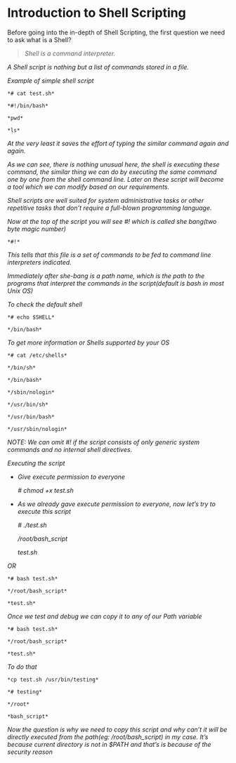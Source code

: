 
# Introduction to Shell Scripting

Before going into the in-depth of Shell Scripting, the first question we need to ask what is a Shell?
> *Shell is a command interpreter.*

*A Shell script is nothing but a list of commands stored in a file.*

*Example of simple shell script*

    *# cat test.sh*

    *#!/bin/bash*

    *pwd*

    *ls*

*At the very least it saves the effort of typing the similar command again and again.*

*As we can see, there is nothing unusual here, the shell is executing these command, the similar thing we can do by executing the same command one by one from the shell command line. Later on these script will become a tool which we can modify based on our requirements.*

*Shell scripts are well suited for system administrative tasks or other repetitive tasks that don’t require a full-blown programming language.*

*Now at the top of the script you will see #! which is called she bang(two byte magic number)*

    *#!*

*This tells that this file is a set of commands to be fed to command line interpreters indicated.*

*Immediately after she-bang is a path name, which is the path to the programs that interpret the commands in the script(default is bash in most Unix OS)*

*To check the default shell*

    *# echo $SHELL*

    */bin/bash*

*To get more information or Shells supported by your OS*

    *# cat /etc/shells*

    */bin/sh*

    */bin/bash*

    */sbin/nologin*

    */usr/bin/sh*

    */usr/bin/bash*

    */usr/sbin/nologin*

*NOTE: We can omit #! if the script consists of only generic system commands and no internal shell directives.*

*Executing the script*

* *Give execute permission to everyone*

    *# chmod +x test.sh*

* *As we already gave execute permission to everyone, now let’s try to execute this script*

    *# ./test.sh*

    */root/bash_script*

    *test.sh*

*OR*

    *# bash test.sh*

    */root/bash_script*

    *test.sh*

*Once we test and debug we can copy it to any of our Path variable*

    *# bash test.sh*

    */root/bash_script*

    *test.sh*

*To do that*

    *cp test.sh /usr/bin/testing*

    *# testing*

    */root*

    *bash_script*

*Now the question is why we need to copy this script and why can’t it will be directly executed from the path(eg: /root/bash_script) in my case. It’s because current directory is not in $PATH and that’s is because of the security reason*
